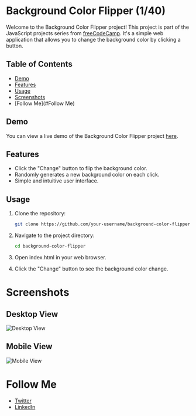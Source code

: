# Background Color Flipper (1/40)

Welcome to the Background Color Flipper project! This project is part of the JavaScript projects series from [freeCodeCamp](https://www.freecodecamp.org/news/javascript-projects-for-beginners/). It's a simple web application that allows you to change the background color by clicking a button.

## Table of Contents

- [Demo](#Demo)
- [Features](#Features)
- [Usage](#Usage)
- [Screenshots](#Screenshots)
- [Follow Me](#Follow Me)

## Demo

You can view a live demo of the Background Color Flipper project [here](#).

## Features

- Click the "Change" button to flip the background color.
- Randomly generates a new background color on each click.
- Simple and intuitive user interface.

## Usage

1. Clone the repository:

   ```bash
   git clone https://github.com/your-username/background-color-flipper.git
2. Navigate to the project directory:

   ```bash
   cd background-color-flipper
3. Open index.html in your web browser.
4. Click the "Change" button to see the background color change.


# Screenshots

## Desktop View
![Desktop View](./Assets/DesktopView.jpeg)

## Mobile View
![Mobile View](./Assets/MobileView.jpeg)

# Follow Me
- [Twitter](https://twitter.com/Re_brodie)
- [LinkedIn](https://www.linkedin.com/in/malik-bennett-929b5a2b0/)
